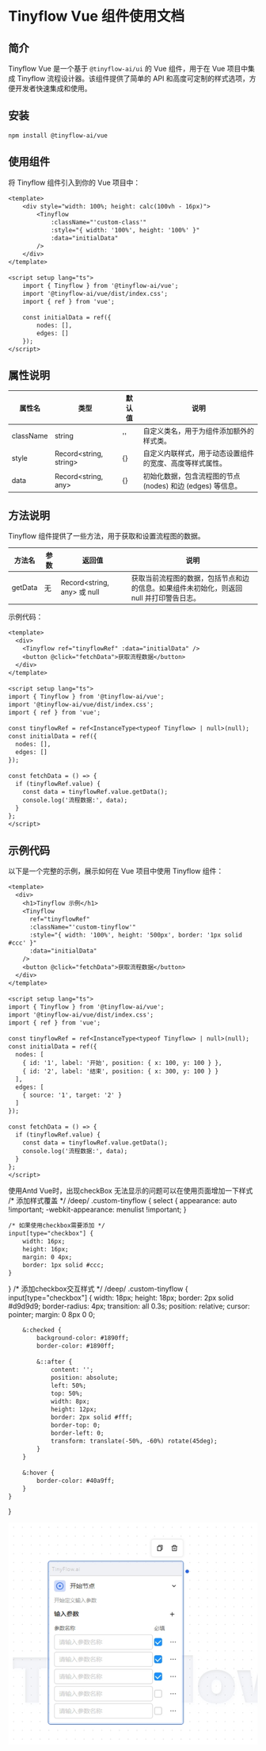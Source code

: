 # Tinyflow Vue 组件使用文档

## 简介
Tinyflow Vue 是一个基于 `@tinyflow-ai/ui` 的 Vue 组件，用于在 Vue 项目中集成 Tinyflow 流程设计器。该组件提供了简单的 API 和高度可定制的样式选项，方便开发者快速集成和使用。

## 安装

```shell
npm install @tinyflow-ai/vue
```

## 使用组件

将 Tinyflow 组件引入到你的 Vue 项目中：

```vue
<template>
    <div style="width: 100%; height: calc(100vh - 16px)">
        <Tinyflow
            :className="'custom-class'"
            :style="{ width: '100%', height: '100%' }"
            :data="initialData"
        />
    </div>
</template>

<script setup lang="ts">
    import { Tinyflow } from '@tinyflow-ai/vue';
    import '@tinyflow-ai/vue/dist/index.css';
    import { ref } from 'vue';

    const initialData = ref({
        nodes: [],
        edges: []
    });
</script>
```

## 属性说明
| 属性名 | 类型 | 默认值 | 说明 |
| --- | --- | --- | --- |
| className | string | '' | 自定义类名，用于为组件添加额外的样式类。 |
| style | Record<string, string> | {} | 自定义内联样式，用于动态设置组件的宽度、高度等样式属性。 |
| data | Record<string, any> | {} | 初始化数据，包含流程图的节点 (nodes) 和边 (edges) 等信息。 |


## 方法说明
Tinyflow 组件提供了一些方法，用于获取和设置流程图的数据。

| 方法名 | 参数 | 返回值                        | 说明 |
| --- | --- |----------------------------| --- |
| getData | 无 | Record<string, any> 或 null | 获取当前流程图的数据，包括节点和边的信息。如果组件未初始化，则返回 null 并打印警告日志。 |

示例代码：

```vue
<template>
  <div>
    <Tinyflow ref="tinyflowRef" :data="initialData" />
    <button @click="fetchData">获取流程数据</button>
  </div>
</template>

<script setup lang="ts">
import { Tinyflow } from '@tinyflow-ai/vue';
import '@tinyflow-ai/vue/dist/index.css';
import { ref } from 'vue';

const tinyflowRef = ref<InstanceType<typeof Tinyflow> | null>(null);
const initialData = ref({
  nodes: [],
  edges: []
});

const fetchData = () => {
  if (tinyflowRef.value) {
    const data = tinyflowRef.value.getData();
    console.log('流程数据:', data);
  }
};
</script>
```

## 示例代码

以下是一个完整的示例，展示如何在 Vue 项目中使用 Tinyflow 组件：

```vue
<template>
  <div>
    <h1>Tinyflow 示例</h1>
    <Tinyflow
      ref="tinyflowRef"
      :className="'custom-tinyflow'"
      :style="{ width: '100%', height: '500px', border: '1px solid #ccc' }"
      :data="initialData"
    />
    <button @click="fetchData">获取流程数据</button>
  </div>
</template>

<script setup lang="ts">
import { Tinyflow } from '@tinyflow-ai/vue';
import '@tinyflow-ai/vue/dist/index.css';
import { ref } from 'vue';

const tinyflowRef = ref<InstanceType<typeof Tinyflow> | null>(null);
const initialData = ref({
  nodes: [
    { id: '1', label: '开始', position: { x: 100, y: 100 } },
    { id: '2', label: '结束', position: { x: 300, y: 100 } }
  ],
  edges: [
    { source: '1', target: '2' }
  ]
});

const fetchData = () => {
  if (tinyflowRef.value) {
    const data = tinyflowRef.value.getData();
    console.log('流程数据:', data);
  }
};
</script>
```


使用Antd Vue时，出现checkBox 无法显示的问题可以在使用页面增加一下样式
/* 添加样式覆盖 */
/deep/ .custom-tinyflow {
	select {
		appearance: auto !important;
		-webkit-appearance: menulist !important;
	}

	/* 如果使用checkbox需要添加 */
	input[type="checkbox"] {
		width: 16px;
		height: 16px;
		margin: 0 4px;
		border: 1px solid #ccc;
	}
}
/* 添加checkbox交互样式 */
/deep/ .custom-tinyflow {
	input[type="checkbox"] {
		width: 18px;
		height: 18px;
		border: 2px solid #d9d9d9;
		border-radius: 4px;
		transition: all 0.3s;
		position: relative;
		cursor: pointer;
		margin: 0 8px 0 0;

		&:checked {
			background-color: #1890ff;
			border-color: #1890ff;

			&::after {
				content: '';
				position: absolute;
				left: 50%;
				top: 50%;
				width: 8px;
				height: 12px;
				border: 2px solid #fff;
				border-top: 0;
				border-left: 0;
				transform: translate(-50%, -60%) rotate(45deg);
			}
		}

		&:hover {
			border-color: #40a9ff;
		}
	}
}

![输入图片说明](../../../antdnodestartcheckbox.png)